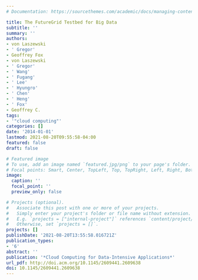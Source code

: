```yaml
---
# Documentation: https://sourcethemes.com/academic/docs/managing-content/

title: The FutureGrid Testbed for Big Data
subtitle: ''
summary: ''
authors:
- von Laszewski
- ' Gregor'
- Geoffrey Fox
- von Laszewski
- ' Gregor'
- ' Wang'
- ' Fugang'
- ' Lee'
- ' Hyungro'
- ' Chen'
- ' Heng'
- ' Fox'
- Geoffrey C.
tags:
- '"cloud computing"'
categories: []
date: '2014-01-01'
lastmod: 2021-08-20T09:55:58-04:00
featured: false
draft: false

# Featured image
# To use, add an image named `featured.jpg/png` to your page's folder.
# Focal points: Smart, Center, TopLeft, Top, TopRight, Left, Right, BottomLeft, Bottom, BottomRight.
image:
  caption: ''
  focal_point: ''
  preview_only: false

# Projects (optional).
#   Associate this post with one or more of your projects.
#   Simply enter your project's folder or file name without extension.
#   E.g. `projects = ["internal-project"]` references `content/project/deep-learning/index.md`.
#   Otherwise, set `projects = []`.
projects: []
publishDate: '2021-08-20T13:55:58.016721Z'
publication_types:
- '6'
abstract: ''
publication: '*Cloud Computing for Data-Intensive Applications*'
url_pdf: http://doi.acm.org/10.1145/2609441.2609638
doi: 10.1145/2609441.2609638
---
```

